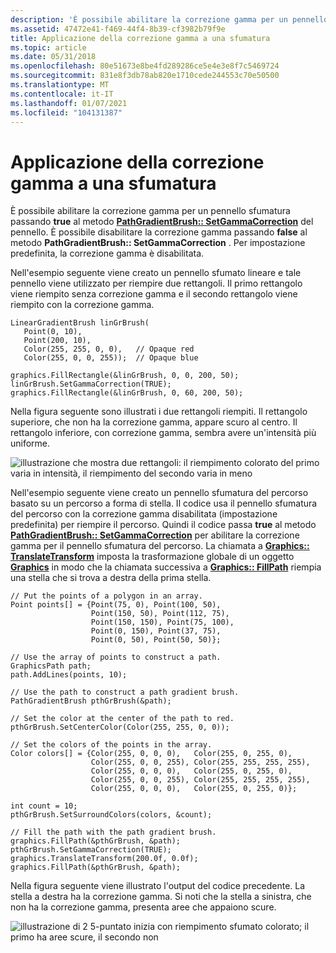 ```yaml
---
description: 'È possibile abilitare la correzione gamma per un pennello sfumatura passando TRUE al Metodo PathGradientBrush:: SetGammaCorrection del pennello.'
ms.assetid: 47472e41-f469-44f4-8b39-cf3982b79f9e
title: Applicazione della correzione gamma a una sfumatura
ms.topic: article
ms.date: 05/31/2018
ms.openlocfilehash: 80e51673e8be4fd289286ce5e4e3e8f7c5469724
ms.sourcegitcommit: 831e8f3db78ab820e1710cede244553c70e50500
ms.translationtype: MT
ms.contentlocale: it-IT
ms.lasthandoff: 01/07/2021
ms.locfileid: "104131387"
---
```

# <a name="applying-gamma-correction-to-a-gradient"></a>Applicazione della correzione gamma a una sfumatura

È possibile abilitare la correzione gamma per un pennello sfumatura passando **true** al metodo [**PathGradientBrush:: SetGammaCorrection**](/windows/desktop/api/Gdipluspath/nf-gdipluspath-pathgradientbrush-setgammacorrection) del pennello. È possibile disabilitare la correzione gamma passando **false** al metodo **PathGradientBrush:: SetGammaCorrection** . Per impostazione predefinita, la correzione gamma è disabilitata.

Nell'esempio seguente viene creato un pennello sfumato lineare e tale pennello viene utilizzato per riempire due rettangoli. Il primo rettangolo viene riempito senza correzione gamma e il secondo rettangolo viene riempito con la correzione gamma.


```
LinearGradientBrush linGrBrush(
   Point(0, 10),
   Point(200, 10),
   Color(255, 255, 0, 0),   // Opaque red
   Color(255, 0, 0, 255));  // Opaque blue

graphics.FillRectangle(&linGrBrush, 0, 0, 200, 50);
linGrBrush.SetGammaCorrection(TRUE);
graphics.FillRectangle(&linGrBrush, 0, 60, 200, 50); 
```



Nella figura seguente sono illustrati i due rettangoli riempiti. Il rettangolo superiore, che non ha la correzione gamma, appare scuro al centro. Il rettangolo inferiore, con correzione gamma, sembra avere un'intensità più uniforme.

![illustrazione che mostra due rettangoli: il riempimento colorato del primo varia in intensità, il riempimento del secondo varia in meno](images/gammagradient1.png)

Nell'esempio seguente viene creato un pennello sfumatura del percorso basato su un percorso a forma di stella. Il codice usa il pennello sfumatura del percorso con la correzione gamma disabilitata (impostazione predefinita) per riempire il percorso. Quindi il codice passa **true** al metodo [**PathGradientBrush:: SetGammaCorrection**](/windows/desktop/api/Gdipluspath/nf-gdipluspath-pathgradientbrush-setgammacorrection) per abilitare la correzione gamma per il pennello sfumatura del percorso. La chiamata a [**Graphics:: TranslateTransform**](/windows/desktop/api/Gdiplusgraphics/nf-gdiplusgraphics-graphics-translatetransform) imposta la trasformazione globale di un oggetto [**Graphics**](/windows/desktop/api/gdiplusgraphics/nl-gdiplusgraphics-graphics) in modo che la chiamata successiva a [**Graphics:: FillPath**](/windows/desktop/api/Gdiplusgraphics/nf-gdiplusgraphics-graphics-fillpath) riempia una stella che si trova a destra della prima stella.


```
// Put the points of a polygon in an array.
Point points[] = {Point(75, 0), Point(100, 50), 
                  Point(150, 50), Point(112, 75),
                  Point(150, 150), Point(75, 100), 
                  Point(0, 150), Point(37, 75), 
                  Point(0, 50), Point(50, 50)};

// Use the array of points to construct a path.
GraphicsPath path;
path.AddLines(points, 10);

// Use the path to construct a path gradient brush.
PathGradientBrush pthGrBrush(&path);

// Set the color at the center of the path to red.
pthGrBrush.SetCenterColor(Color(255, 255, 0, 0));

// Set the colors of the points in the array.
Color colors[] = {Color(255, 0, 0, 0),   Color(255, 0, 255, 0),
                  Color(255, 0, 0, 255), Color(255, 255, 255, 255), 
                  Color(255, 0, 0, 0),   Color(255, 0, 255, 0), 
                  Color(255, 0, 0, 255), Color(255, 255, 255, 255),
                  Color(255, 0, 0, 0),   Color(255, 0, 255, 0)};

int count = 10;
pthGrBrush.SetSurroundColors(colors, &count);

// Fill the path with the path gradient brush.
graphics.FillPath(&pthGrBrush, &path);
pthGrBrush.SetGammaCorrection(TRUE);
graphics.TranslateTransform(200.0f, 0.0f);
graphics.FillPath(&pthGrBrush, &path);
```



Nella figura seguente viene illustrato l'output del codice precedente. La stella a destra ha la correzione gamma. Si noti che la stella a sinistra, che non ha la correzione gamma, presenta aree che appaiono scure.

![illustrazione di 2 5-puntato inizia con riempimento sfumato colorato; il primo ha aree scure, il secondo non](images/gammagradient2.png)

 

 




